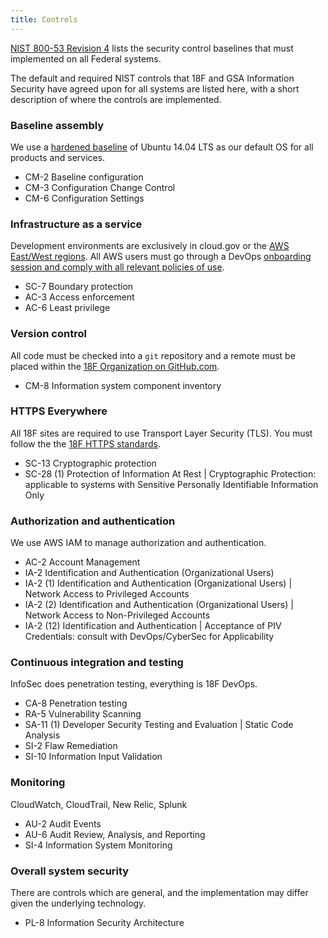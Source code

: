 ```yaml
---
title: Controls
---
```


[NIST 800-53 Revision 4](http://csrc.nist.gov/groups/SMA/fisma/controls.html) lists the security control baselines that must implemented on all Federal systems.

The default and required NIST controls that 18F and GSA Information Security have agreed upon for all systems are listed here, with a short description of where the controls are implemented.

### Baseline assembly

We use a [hardened baseline](https://github.com/fisma-ready/ubuntu-lts) of Ubuntu 14.04 LTS as our default OS for all products and services.

* CM-2  Baseline configuration
* CM-3  Configuration Change Control
* CM-6  Configuration Settings

### Infrastructure as a service

Development environments are exclusively in cloud.gov or the [AWS East/West regions](https://18f.signin.aws.amazon.com/console). All AWS users must go through a DevOps [onboarding session and comply with all relevant policies of use](../../infrastructure/aws/).

* SC-7 Boundary protection
* AC-3 Access enforcement
* AC-6 Least privilege

### Version control

All code must be checked into a `git` repository and a remote must be placed within the [18F Organization on GitHub.com](https://github.com/18F).

* CM-8  Information system component inventory

### HTTPS Everywhere

All 18F sites are required to use Transport Layer Security (TLS). You must follow the the [18F HTTPS standards](https://github.com/18F/https).

* SC-13 Cryptographic protection
* SC-28 (1) Protection of Information At Rest &#124; Cryptographic Protection: applicable to systems with Sensitive Personally Identifiable Information Only

### Authorization and authentication

We use AWS IAM to manage authorization and authentication.

* AC-2 Account Management
* IA-2 Identification and Authentication (Organizational Users)
* IA-2 (1) Identification and Authentication (Organizational Users) &#124; Network Access to Privileged Accounts  
* IA-2 (2) Identification and Authentication (Organizational Users) &#124; Network Access to Non-Privileged Accounts
* IA-2 (12) Identification and Authentication &#124; Acceptance of PIV Credentials:  consult with DevOps/CyberSec for Applicability

### Continuous integration and testing

InfoSec does penetration testing, everything is 18F DevOps.

* CA-8 Penetration testing
* RA-5 Vulnerability Scanning
* SA-11 (1) Developer Security Testing and Evaluation &#124; Static Code Analysis
* SI-2 Flaw Remediation
* SI-10 Information Input Validation

### Monitoring

CloudWatch, CloudTrail, New Relic, Splunk

* AU-2 Audit Events
* AU-6 Audit Review, Analysis, and Reporting
* SI-4 Information System Monitoring

### Overall system security

There are controls which are general, and the implementation may differ given the underlying technology.

* PL-8 Information Security Architecture
